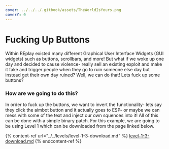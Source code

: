 ```yaml
---
cover: ../../../.gitbook/assets/TheWorldIsYours.png
coverY: 0
---
```


# Fucking Up Buttons

Within REplay existed many different Graphical User Interface Widgets (GUI widgets) such as buttons, scrollbars, and more! But what if we woke up one day and decided to cause violence- really sell an existing exploit and make it fake and trigger people when they go to ruin someone else day but instead get their own day ruined? Well, we can do that! Lets fuck up some buttons?

### How are we going to do this?&#x20;

In order to fuck up the buttons, we want to invert the functionality- lets say they click the aimbot button and it actually goes to ESP- or maybe we can mess with some of the text and inject our own squences into it! All of this can be done with a simple binary patch. For this example, we are going to be using Level 1 which can be downloaded from the page linked below.

{% content-ref url="../../levels/level-1-3-download.md" %}
[level-1-3-download.md](../../levels/level-1-3-download.md)
{% endcontent-ref %}

